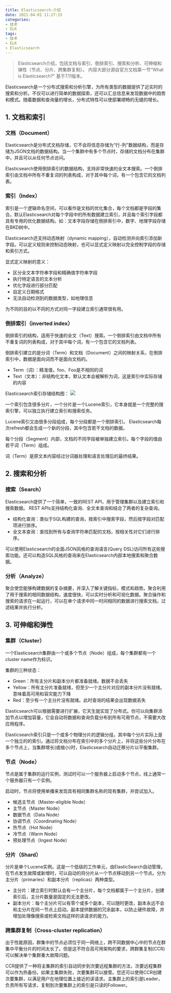 ```yaml
---
title: Elasticsearch-介绍
date: 2021-04-01 11:27:15
categories:
- 技术
- ELK
tags:
- 技术
- ELK
- Elasticsearch
---
```


> Elasticsearch介绍，包括文档与索引、倒排索引、搜索和分析、可伸缩和弹性（节点、分片、跨集群复制）。
 内容大部分源自官方文档第一节“What is Elasticsearch?”
 基于7.11版本。
<!-- more -->
Elasticsearch是一个分布式搜索和分析引擎，为所有类型的数据提供了近实时的搜索和分析。不仅可以进行简单的数据探索，还可以汇总信息来发现数据中的趋势和模式。随着数据和查询量的增长，分布式特性可以使部署顺畅的无缝的增长。

## 1. 文档和索引

### 文档（Document）
Elasticsearch是分布式文档存储，它不会将信息存储为“行-列”数据结构，而是存储为JSON文档的数据结构。当一个集群中有多个节点时，存储的文档分布在集群中，并且可以从任何节点访问。

Elasticsearch使用倒排索引的数据结构，支持非常快速的全文本搜索。一个倒排索引由文档中所有不重复词的列表构成，对于其中每个词，有一个包含它的文档列表。

### 索引（Index）
索引是一个逻辑命名空间，可以看作是文档的优化集合，每个文档都是字段的集合。默认Elasticsearch对每个字段中的所有数据建立索引，并且每个索引字段都具有专用的优化数据结构。如：文本字段存储在倒排索引中，数字、地理字段存储在BKD树中。

Elasticsearch还支持动态映射（dynamic mapping），自动检测并向索引添加新字段。可以定义规则来控制动态映射，也可以显式定义映射以完全控制字段的存储和索引方式。

显式定义映射的意义：
* 区分全文本字符串字段和精确值字符串字段
* 执行特定语言的文本分析
* 优化字段进行部分匹配
* 自定义日期格式
* 无法自动检测到的数据类型，如地理信息

为不同的目的以不同的方式对同一字段建立索引通常很有用。

### 倒排索引（inverted index）
倒排索引的结构，适用于快速的全文（Text）搜索。一个倒排索引由文档中所有不重复词的列表构成，对于其中每个词，有一个包含它的文档列表。

倒排索引建立的是分词（Term）和文档（Document）之间的映射关系，在倒排索引中，数据是面向词而不是面向文档的。

* Term（词）：精准值，foo、Foo是不相同的词
* Text（文本）：非结构化文本，默认文本会被解析为词，这是索引中实际存储的内容

Elasticsearch索引存储结构图：
![](https://gitee.com/lights8080/lights8080-oss/raw/master/uPic/hGcjkj.jpg)

一个索引包含很多分片，一个分片是一个Lucene索引，它本身就是一个完整的搜索引擎，可以独立执行建立索引和搜索任务。

Lucene索引又由很多分段组成，每个分段都是一个倒排索引。 Elasticsearch每次refresh都会生成一个新的分段，其中包含若干文档的数据。

每个分段（Segment）内部，文档的不同字段被单独建立索引。每个字段的值由若干词（Term）组成。

词（Term）是原文本内容经过分词器处理和语言处理后的最终结果。

## 2. 搜索和分析

### 搜索（Search）
Elasticsearch提供了一个简单，一致的REST API，用于管理集群以及建立索引和搜索数据。
REST APIs支持结构化查询、全文本查询和结合了两者的复杂查询。

* 结构化查询：类似于SQL构建的查询，按索引中搜索字段，然后按字段对匹配项进行排序。
* 全文本查询：查找到所有与查询字符串匹配的文档，按相关性对它们进行排序。

可以使用Elasticsearch的全面JSON风格的查询语言(Query DSL)访问所有这些搜索功能。还可以构造SQL风格的查询来在Elasticsearch内部本地搜索和聚合数据。

### 分析（Analyze）
聚合使您能够构建数据的复杂摘要，并深入了解关键指标，模式和趋势。聚合利用了用于搜索的相同数据结构，速度很快，可以实时分析和可视化数据。聚合操作和搜索的请求在一起运行，可以在单个请求中同一时间相同的数据进行搜索文档，过滤结果并执行分析。

## 3. 可伸缩和弹性

### 集群（Cluster）
一个Elasticsearch集群由一个或多个节点（Node）组成，每个集群都有一个cluster name作为标识。

集群的三种状态：
* Green：所有主分片和副本分片都准备就绪。数据不会丢失
* Yellow：所有主分片准备就绪，但至少一个主分片对应的副本分片没有就绪。意味着高可用和容灾能力下降
* Red：至少有一个主分片没有就绪。此时查询的结果会出现数据丢失

Elasticsearch可以根据需要进行扩展，它天生就实现了分布式。你可以向集群添加节点以增加容量，它会自动将数据和查询负载分布到所有可用节点，不需要大改应用程序。

Elasticsearch索引只是一个或多个物理分片的逻辑分组，其中每个分片实际上是一个独立的的索引。通过将文档分布在索引中的多个分片上，并将这些分片分布在多个节点上，当集群增长(或缩小)时，Elasticsearch自动迁移分片以平衡集群。

### 节点（Node）
节点是属于集群的运行实例，测试时可以一个服务器上启动多个节点，线上通常一个服务器只有一个实例。

启动时，节点将使用单播来发现具有相同集群名称的现有集群，并尝试加入。

* 候选主节点（Master-eligible Node）
* 主节点（Master Node）
* 数据节点（Data Node）
* 协调节点（Coordinating Node）
* 热节点（Hot Node）
* 冷节点（Warm Node）
* 预处理节点（Ingest Node）

### 分片（Shard）
分片是单个Lucene实例。这是一个低级的工作单元，由ElasticSearch自动管理，在节点发生故障或新增时，可以自动的将分片从一个节点移动到另一个节点。分为主分片（primaries）和副本分片（replicas）两种类型。

* 主分片：建立索引时默认会有一个主分片，每个文档都属于一个主分片，创建索引后，主分片数量是固定的无法更改。
* 副本分片：每个主分片可以有零个或多个副本，可以随时更改，副本永远不会和主分片在同一节点上启动。副本提供数据的冗余副本，以防止硬件故障，并增加处理像搜索或检索文档这样的读请求的能力。

### 跨集群复制（Cross-cluster replication）
出于性能原因，群集中的节点必须位于同一网络上，跨不同数据中心中的节点在群集中平衡分片的时间太长了。但是这不符合高可用架构的要求，跨群集复制(CCR)可以解决单个集群重大故障问题。

CCR提供了一种将主集群的索引自动同步到次要远程集群的方法，次要远程集群可以作为热备份。如果主集群失败，次要集群可以接管。您还可以使用CCR创建次要集群，以满足用户在地理位置上接近的读请求。主集群上的索引是Leader，负责所有写请求，复制到次要集群上的索引是只读的Follower。
